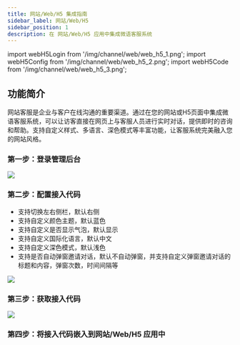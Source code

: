 ```yaml
---
title: 网站/Web/H5 集成指南
sidebar_label: 网站/Web/H5
sidebar_position: 1
description: 在 网站/Web/H5 应用中集成微语客服系统
---
```


import webH5Login from '/img/channel/web/web_h5_1.png';
import webH5Config from '/img/channel/web/web_h5_2.png';
import webH5Code from '/img/channel/web/web_h5_3.png';

## 功能简介

网站客服是企业与客户在线沟通的重要渠道。通过在您的网站或H5页面中集成微语客服系统，可以让访客直接在网页上与客服人员进行实时对话，提供即时的咨询和帮助。支持自定义样式、多语言、深色模式等丰富功能，让客服系统完美融入您的网站风格。

### 第一步：登录管理后台

<img src={webH5Login} />

### 第二步：配置接入代码

- 支持切换左右侧栏，默认右侧
- 支持自定义颜色主题，默认蓝色
- 支持自定义是否显示气泡，默认显示
- 支持自定义国际化语言，默认中文
- 支持自定义深色模式，默认浅色
- 支持是否自动弹窗邀请对话，默认不自动弹窗，并支持自定义弹窗邀请对话的标题和内容，弹窗次数，时间间隔等

<img src={webH5Config} />

### 第三步：获取接入代码

<img src={webH5Code} />

### 第四步：将接入代码嵌入到网站/Web/H5 应用中
